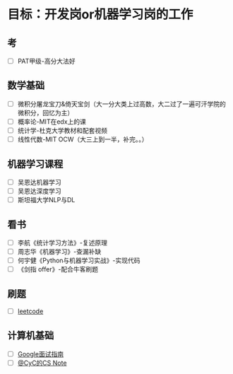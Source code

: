 # 目标：开发岗or机器学习岗的工作

## 考
- [ ] PAT甲级-高分大法好

## 数学基础
- [ ] 微积分屠龙宝刀&倚天宝剑（大一分大类上过高数，大二过了一遍可汗学院的微积分，回忆为主）
- [ ] 概率论-MIT在edx上的课
- [ ] 统计学-杜克大学教材和配套视频
- [ ] 线性代数-MIT OCW（大三上到一半，补完。。）

## 机器学习课程
- [ ] 吴恩达机器学习
- [ ] 吴恩达深度学习
- [ ] 斯坦福大学NLP与DL

## 看书
- [ ] 李航《统计学习方法》-复述原理
- [ ] 周志华《机器学习》-查漏补缺
- [ ] 何宇健《Python与机器学习实战》-实现代码
- [ ] 《剑指 offer》-配合牛客刷题

## 刷题
- [ ] [leetcode](https://leetcode.com/)

## 计算机基础
- [ ] [Google面试指南](https://github.com/merelydust/coding-interview-university/blob/master/translations/README-cn.md)
- [ ] [@CyC的CS Note](https://github.com/CyC2018/CS-Notes)

